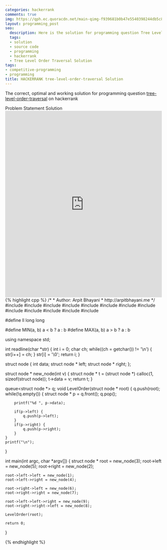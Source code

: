 ```yaml
---
categories: hackerrank
comments: true
img: https://qph.ec.quoracdn.net/main-qimg-f939681b0b47e5540398244db5c8966f?convert_to_webp=true
layout: programming_post
seo:
  description: Here is the solution for programming question Tree Level Order Traversal on hackerrank
  tags:
  - solution
  - source code
  - programming
  - hackerrank
  - Tree Level Order Traversal Solution
tags:
- competitive-programming
- programming
title: HACKERRANK tree-level-order-traversal Solution
---
```

The correct, optimal and working solution for programming question [tree-level-order-traversal](https://www.hackerrank.com/challenges/tree-level-order-traversal) on hackerrank

<div class="ui secondary pointing large menu">
  <a class="grey item" data-tab="problem-statement">
    Problem Statement
  </a>
  <a class="active item grey" data-tab="solution">
    Solution
  </a>
</div>
<div class="ui bottom attached tab" data-tab="problem-statement">
    <iframe src="https://www.hackerrank.com/challenges/tree-level-order-traversal" width="100%" height="600px" style="overflow: scroll; border: none;"></iframe>
</div>
<div class="ui bottom attached active tab" data-tab="solution">
{% highlight cpp %}
/*
 *  Author: Arpit Bhayani
 *  http://arpitbhayani.me
 */
#include <cmath>
#include <cstdio>
#include <cstdlib>
#include <climits>
#include <deque>
#include <iostream>
#include <list>
#include <limits>
#include <map>
#include <queue>
#include <set>
#include <stack>
#include <vector>

#define ll long long

#define MIN(a, b) a < b ? a : b
#define MAX(a, b) a > b ? a : b

using namespace std;

int readline(char *str) {
    int i = 0;
    char ch;
    while((ch = getchar()) != '\n') {
        str[i++] = ch;
    }
    str[i] = '\0';
    return i;
}

struct node {
    int data;
    struct node * left;
    struct node * right;
};

struct node * new_node(int v) {
    struct node * t = (struct node *) calloc(1, sizeof(struct node));
    t->data = v;
    return t;
}

queue<struct node *> q;
void LevelOrder(struct node * root) {
    q.push(root);
    while(!q.empty()) {
        struct node * p = q.front();
        q.pop();

        printf("%d ", p->data);

        if(p->left) {
            q.push(p->left);
        }
        if(p->right) {
            q.push(p->right);
        }
    }
    printf("\n");
}

int main(int argc, char *argv[]) {
    struct node * root = new_node(3);
    root->left = new_node(5);
    root->right = new_node(2);

    root->left->left = new_node(1);
    root->left->right = new_node(4);

    root->right->left = new_node(6);
    root->right->right = new_node(7);

    root->left->left->right = new_node(9);
    root->right->right->left = new_node(8);

    LevelOrder(root);

    return 0;
}

{% endhighlight %}
</div>
